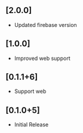 ## [2.0.0]

* Updated firebase version

## [1.0.0]

* Improved web support

## [0.1.1+6]

* Support web
## [0.1.0+5]

* Initial Release